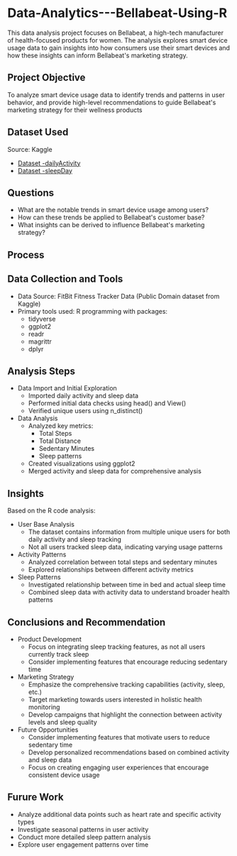 # Data-Analytics---Bellabeat-Using-R
This data analysis project focuses on Bellabeat, a high-tech manufacturer of health-focused products for women. The analysis explores smart device usage data to gain insights into how consumers use their smart devices and how these insights can inform Bellabeat's marketing strategy.
## Project Objective
To analyze smart device usage data to identify trends and patterns in user behavior, and provide high-level recommendations to guide Bellabeat's marketing strategy for their wellness products
## Dataset Used
Source: Kaggle 
- <a href = "https://github.com/varshithponnam/Data-Analytics---Bellabeat-Using-R/blob/main/dailyActivity_merged.csv" > Dataset -dailyActivity </a>
- <a href = "https://github.com/varshithponnam/Data-Analytics---Bellabeat-Using-R/blob/main/sleepDay_merged.csv" > Dataset -sleepDay </a>
## Questions
 - What are the notable trends in smart device usage among users?
 - How can these trends be applied to Bellabeat's customer base?
 - What insights can be derived to influence Bellabeat's marketing strategy?
## Process
## Data Collection and Tools
 - Data Source: FitBit Fitness Tracker Data (Public Domain dataset from Kaggle)
 - Primary tools used: R programming with packages:
   - tidyverse
   - ggplot2
   - readr
   - magrittr
   - dplyr
## Analysis Steps
 - Data Import and Initial Exploration
    - Imported daily activity and sleep data
    - Performed initial data checks using head() and View()
    - Verified unique users using n_distinct()
 - Data Analysis
    - Analyzed key metrics:
      - Total Steps
      - Total Distance
      - Sedentary Minutes
      - Sleep patterns
    - Created visualizations using ggplot2
    - Merged activity and sleep data for comprehensive analysis
## Insights
Based on the R code analysis:
 - User Base Analysis
    - The dataset contains information from multiple unique users for both daily activity and sleep tracking
    - Not all users tracked sleep data, indicating varying usage patterns
 - Activity Patterns
    - Analyzed correlation between total steps and sedentary minutes
    - Explored relationships between different activity metrics
 - Sleep Patterns
     - Investigated relationship between time in bed and actual sleep time
     - Combined sleep data with activity data to understand broader health patterns
## Conclusions and Recommendation
  - Product Development
      - Focus on integrating sleep tracking features, as not all users currently track sleep
      - Consider implementing features that encourage reducing sedentary time
  - Marketing Strategy
      - Emphasize the comprehensive tracking capabilities (activity, sleep, etc.)
      - Target marketing towards users interested in holistic health monitoring
      - Develop campaigns that highlight the connection between activity levels and sleep quality
  - Future Opportunities
      - Consider implementing features that motivate users to reduce sedentary time
      - Develop personalized recommendations based on combined activity and sleep data
      - Focus on creating engaging user experiences that encourage consistent device usage
## Furure Work
  - Analyze additional data points such as heart rate and specific activity types
  - Investigate seasonal patterns in user activity
  - Conduct more detailed sleep pattern analysis
  - Explore user engagement patterns over time



